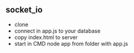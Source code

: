 ## socket_io
- clone
- connect in app.js to your database
- copy index.html to server
- start in CMD node app from folder with app.js
